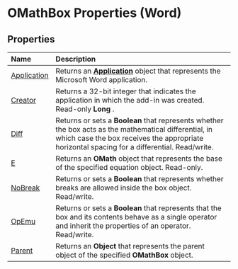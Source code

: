 
# OMathBox Properties (Word)

## Properties



|**Name**|**Description**|
|:-----|:-----|
|[Application](3af955e4-f92a-6ce3-af4c-ba9768327998.md)|Returns an  **[Application](d1cf6f8f-4e88-bf01-93b4-90a83f79cb44.md)** object that represents the Microsoft Word application.|
|[Creator](c807f3ca-c18d-68be-ede6-5bd03d9010b7.md)|Returns a 32-bit integer that indicates the application in which the add-in was created. Read-only  **Long** .|
|[Diff](cece4ced-cc61-4f51-93d2-e537e7353ec4.md)|Returns or sets a  **Boolean** that represents whether the box acts as the mathematical differential, in which case the box receives the appropriate horizontal spacing for a differential. Read/write.|
|[E](f0b8de9f-860b-b9d3-df26-2bc009438ba7.md)|Returns an  **OMath** object that represents the base of the specified equation object. Read-only.|
|[NoBreak](f6bde19b-227b-8cbe-b5fd-0ef0f23d4c2d.md)|Returns or sets a  **Boolean** that represents whether breaks are allowed inside the box object. Read/write.|
|[OpEmu](27e17879-b26b-cdc0-87fd-e947942ac97b.md)|Returns or sets a  **Boolean** that represents that the box and its contents behave as a single operator and inherit the properties of an operator. Read/write.|
|[Parent](caa2cee0-7f01-9421-3556-1dbddeb5de99.md)|Returns an  **Object** that represents the parent object of the specified **OMathBox** object.|
